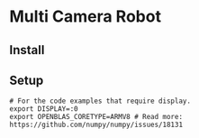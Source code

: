 # Multi Camera Robot

## Install

## Setup

```shell
# For the code examples that require display.
export DISPLAY=:0
export OPENBLAS_CORETYPE=ARMV8 # Read more: https://github.com/numpy/numpy/issues/18131
```


